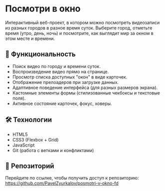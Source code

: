 # Посмотри в окно

Интерактивный веб-проект, в котором можно посмотреть видеозаписи из разных городов в разное время суток. Выберите город, отметьте время (утро, день, ночь) и посмотрите, как выглядит мир за окном в этом месте и времени.

## 🚀 Функциональность

- Поиск видео по городу и времени суток.
- Воспроизведение видео прямо на странице.
- Просмотр списка доступных "окон" в виде карточек.
- Отображение прелоадеров при загрузке данных.
- Адаптивное поведение интерфейса (для разных размеров экрана).
- Кастомные элементы формы (стилизованные чекбоксы и текстовые поля).
- Активное состояние карточек, фокус, ховеры.

## 🛠️ Технологии

- HTML5
- CSS3 (Flexbox + Grid)
- JavaScript 
- Git (работа с ветками и конфликтами)

## 📍 Репозиторий

Перейдите по ссылке, чтобы получить доступ к репозиторию: https://github.com/PavelZyurkalov/posmotri-v-okno-fd
